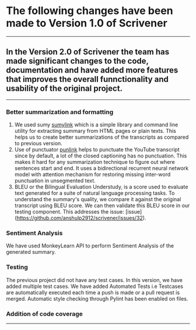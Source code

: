 # The following changes have been made to Version 1.0 of Scrivener
***
## In the Version 2.0 of Scrivener the team has made significant changes to the code, documentation and have added more features that improves the overall funnctionality and usability of the original project.
***
### Better summarization and formatting
 1. We used sumy [sumylink](https://pypi.org/project/sumy/) which is a simple library and command line utility for extracting summary from HTML pages or plain texts. This helps us to create better summarizations of the transcripts as compared to previous version.
 2. Use of punctuator [punlink](https://pypi.org/project/punctuator/) helps to punctuate the YouTube transcript since by default, a lot of the closed captioning    has no punctuation. This makes it hard for any summarization technique to figure out where sentences start and end. It uses a bidirectional recurrent neural   network model with attention mechanism for restoring missing inter-word punctuation in unsegmented text.
 3. BLEU or the Bilingual Evaluation Understudy, is a score used to evaluate text generated for a suite of natural language processing tasks. To understand the summary's quality, we compare it against the original transcript using BLEU score. We can then validate this BLEU score in our testing component. This addresses the issue: [issue] (https://github.com/anshulp2912/scrivener/issues/32). 

### Sentiment Analysis
We have used MonkeyLearn API to perform Sentiment Analysis of the generated summary.

### Testing
The previous project did not have any test cases. In this version, we have added multiple test cases. We have added Automated Tests i.e Testcases are automatically executed each time a push is made or a pull request is merged. Automatic style checking through Pylint has been enabled on files.

### Addition of code coverage

***
